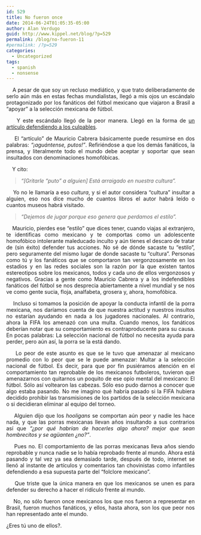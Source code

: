 ```yaml
---
id: 529
title: No fueron once
date: 2014-06-24T01:05:35-05:00
author: Alan Verdugo
guid: http://www.kippel.net/blog/?p=529
permalink: /blog/no-fueron-11
#permalink: /?p=529
categories:
  - Uncategorized
tags:
  - spanish
  - nonsense
---
```

<p style="text-align: justify;">
      A pesar de que soy un recluso mediático, y que trato deliberadamente de serlo aún más en estas fechas mundialistas, llegó a mis ojos un escándalo protagonizado por los fanáticos del fútbol mexicano que viajaron a Brasil a &#8220;apoyar&#8221; a la selección mexicana de fútbol.
</p>

<p style="text-align: justify;">
      Y este escándalo llegó de la peor manera. Llegó en la forma de <a href="http://juanfutbol.com/articulo/maca/todos-somos-putos" target="_blank">un artículo defendiendo a los culpables</a>.
</p>

<p style="text-align: justify;">
      El &#8220;artículo&#8221; de Mauricio Cabrera básicamente puede resumirse en dos palabras: <em>&#8220;¡aguántense, putos!&#8221;</em>. Refiriéndose a que los demás fanáticos, la prensa, y literalmente todo el mundo debe aceptar y soportar que sean insultados con denominaciones homofóbicas.
</p>

<p style="text-align: justify;">
      Y cito:
</p>

> <p style="text-align: justify;">
>   <em>&#8220;[Gritarle &#8220;puto&#8221; a alguien] Está arraigado en nuestra cultura&#8221;.</em>
> </p>

<p style="text-align: justify;">
      Yo no le llamaría a eso <em>cultura</em>, y si el autor considera &#8220;cultura&#8221; insultar a alguien, eso nos dice mucho de cuantos libros el autor habrá leído o cuantos museos habrá visitado.
</p>

> <p style="text-align: justify;">
>   <em>&#8220;Dejemos de jugar porque eso genera que perdamos el estilo&#8221;.</em>
> </p>

<p style="text-align: justify;">
      Mauricio, pierdes ese &#8220;estilo&#8221; que dices tener, cuando viajas al extranjero, te identificas como mexicano y te comportas como un adolescente homofóbico intolerante maleducado inculto y aún tienes el descaro de tratar de (sin éxito) defender tus acciones. No sé de dónde sacaste tu &#8220;estilo&#8221;, pero seguramente del mismo lugar de donde sacaste tu &#8220;cultura&#8221;. Personas como tú y los fanáticos que se comportaron tan vergonzosamente en los estadios y en las redes sociales son la razón por la que existen tantos estereotipos sobre los mexicanos, todos y cada uno de ellos vergonzosos y negativos. Gracias a gente como Mauricio Cabrera y a los indefendibles fanáticos del fútbol se nos desprecia abiertamente a nivel mundial y se nos ve como gente sucia, floja, analfabeta, grosera y, ahora, homofóbica.
</p>

<p style="text-align: justify;">
      Incluso si tomamos la posición de apoyar la conducta infantil de la porra mexicana, nos daríamos cuenta de que nuestra actitud y nuestros insultos no estarían ayudando en nada a los jugadores nacionales. Al contrario, ahora la FIFA los amenazó con una multa. Cuando menos, los fanáticos deberían notar que su comportamiento es contraproducente para su causa. En pocas palabras: La selección nacional de fútbol no necesita ayuda para perder, pero aún así, la porra se la está dando.
</p>

<p style="text-align: justify;">
      Lo peor de este asunto es que se le tuvo que amenazar al mexicano promedio con lo peor que se le puede amenazar: Multar a la selección nacional de fútbol. Es decir, para que por fin pusiéramos atención en el comportamiento tan reprobable de los mexicanos futboleros, tuvieron que amenazarnos con quitarnos un poquito de ese opio mental del mexicano: El fútbol. Sólo así voltearon las cabezas. Sólo eso pudo darnos a conocer que algo estaba pasando. No me imagino qué habría pasado si la FIFA hubiera decidido prohibir las transmisiones de los partidos de la selección mexicana o si decidieran eliminar al equipo del torneo.
</p>

<p style="text-align: justify;">
      Alguien dijo que los <em>hooligans</em> se comportan aún peor y nadie les hace nada, y que las porras mexicanas llevan años insultando a sus contrarios así que <em>&#8220;¿por qué habrían de hacerles algo ahora? mejor que sean hombrecitos y se agüanten ¿no?&#8221;</em>.
</p>

<p style="text-align: justify;">
      Pues no. El comportamiento de las porras mexicanas lleva años siendo reprobable y nunca nadie se lo había reprobado frente al mundo. Ahora está pasando y tal vez ya sea demasiado tarde, después de todo, internet se llenó al instante de artículos y comentarios tan chovinistas como infantiles defendiendo a esa supuesta parte del &#8220;folclore mexicano&#8221;.
</p>

<p style="text-align: justify;">
      Que triste que la única manera en que los mexicanos se unen es para defender su derecho a hacer el ridículo frente al mundo.
</p>

<p style="text-align: justify;">
      No, no sólo fueron once mexicanos los que nos fueron a representar en Brasil, fueron muchos fanáticos, y ellos, hasta ahora, son los que peor nos han representado ante el mundo.
</p>

<p style="text-align: justify;">
  ¿Eres tú uno de ellos?.
</p>